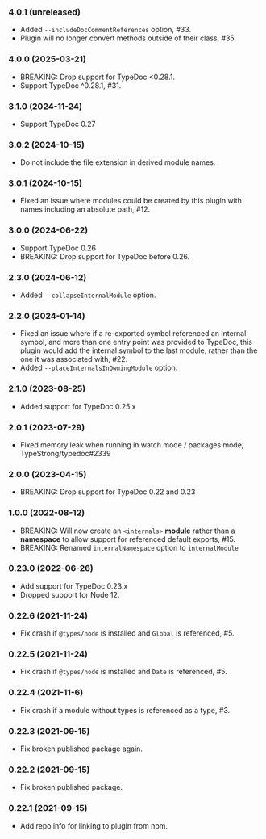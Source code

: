 ### 4.0.1 (unreleased)

- Added `--includeDocCommentReferences` option, #33.
- Plugin will no longer convert methods outside of their class, #35.

### 4.0.0 (2025-03-21)

- BREAKING: Drop support for TypeDoc <0.28.1.
- Support TypeDoc ^0.28.1, #31.

### 3.1.0 (2024-11-24)

- Support TypeDoc 0.27

### 3.0.2 (2024-10-15)

- Do not include the file extension in derived module names.

### 3.0.1 (2024-10-15)

- Fixed an issue where modules could be created by this plugin with names
  including an absolute path, #12.

### 3.0.0 (2024-06-22)

- Support TypeDoc 0.26
- BREAKING: Drop support for TypeDoc before 0.26.

### 2.3.0 (2024-06-12)

- Added `--collapseInternalModule` option.

### 2.2.0 (2024-01-14)

- Fixed an issue where if a re-exported symbol referenced an internal symbol, and more than one entry point was provided to TypeDoc,
  this plugin would add the internal symbol to the last module, rather than the one it was associated with, #22.
- Added `--placeInternalsInOwningModule` option.

### 2.1.0 (2023-08-25)

- Added support for TypeDoc 0.25.x

### 2.0.1 (2023-07-29)

- Fixed memory leak when running in watch mode / packages mode, TypeStrong/typedoc#2339

### 2.0.0 (2023-04-15)

- BREAKING: Drop support for TypeDoc 0.22 and 0.23

### 1.0.0 (2022-08-12)

- BREAKING: Will now create an `<internals>` **module** rather than a **namespace** to allow support for referenced default exports, #15.
- BREAKING: Renamed `internalNamespace` option to `internalModule`

### 0.23.0 (2022-06-26)

- Add support for TypeDoc 0.23.x
- Dropped support for Node 12.

### 0.22.6 (2021-11-24)

- Fix crash if `@types/node` is installed and `Global` is referenced, #5.

### 0.22.5 (2021-11-24)

- Fix crash if `@types/node` is installed and `Date` is referenced, #5.

### 0.22.4 (2021-11-6)

- Fix crash if a module without types is referenced as a type, #3.

### 0.22.3 (2021-09-15)

- Fix broken published package again.

### 0.22.2 (2021-09-15)

- Fix broken published package.

### 0.22.1 (2021-09-15)

- Add repo info for linking to plugin from npm.
